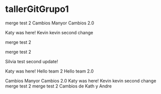 # tallerGitGrupo1


merge test 2
Cambios Manyor
Cambios 2.0



Katy was here! 
Kevin
kevin second change 

merge test 2


merge test 2

Silvia test second update!

Katy was here! 
Hello team 2
Hello team 2.0

Cambios Manyor
Cambios 2.0
Katy was here! 
Kevin
kevin second change 
merge test 2
merge test 2
Cambios de Kath y Andre
